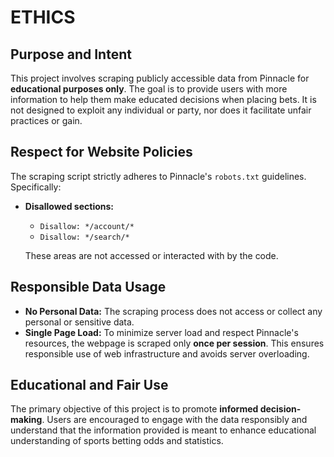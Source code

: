 # ETHICS

## Purpose and Intent

This project involves scraping publicly accessible data from Pinnacle for **educational purposes only**. The goal is to provide users with more information to help them make educated decisions when placing bets. It is not designed to exploit any individual or party, nor does it facilitate unfair practices or gain.

## Respect for Website Policies

The scraping script strictly adheres to Pinnacle's `robots.txt` guidelines. Specifically:
- **Disallowed sections:**
  - `Disallow: */account/*`
  - `Disallow: */search/*`
  
  These areas are not accessed or interacted with by the code.

## Responsible Data Usage

- **No Personal Data:** The scraping process does not access or collect any personal or sensitive data.
- **Single Page Load:** To minimize server load and respect Pinnacle's resources, the webpage is scraped only **once per session**. This ensures responsible use of web infrastructure and avoids server overloading.

## Educational and Fair Use

The primary objective of this project is to promote **informed decision-making**. Users are encouraged to engage with the data responsibly and understand that the information provided is meant to enhance educational understanding of sports betting odds and statistics.
